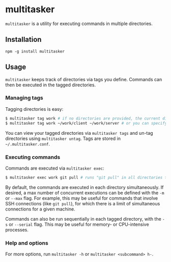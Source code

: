 # multitasker

`multitasker` is a utility for executing commands in multiple directories.

## Installation

`npm -g install multitasker`

## Usage

`multitasker` keeps track of directories via tags you define. Commands can then be executed in the tagged directories.

### Managing tags

Tagging directories is easy:

```bash
$ multitasker tag work # if no directories are provided, the current directory is used
$ multitasker tag work ~/work/client ~/work/server # or you can specify directories
```

You can view your tagged directories via `multitasker tags` and un-tag directories using `multitasker untag`. Tags are stored in `~/.multitasker.conf`.

### Executing commands

Commands are executed via `multitasker exec`:

```bash
$ multitasker exec work git pull # runs "git pull" in all directories tagged "work"
```

By default, the commands are executed in each directory simultaneously. If desired, a max number of concurrent executions can be defined with the `-m` or `--max` flag. For example, this may be useful for commands that involve SSH connections (like `git pull`), for which there is a limit of simultaneous connections for a given machine.

Commands can also be run sequentially in each tagged directory, with the `-s` or `--serial` flag. This may be useful for memory- or CPU-intensive processes.

### Help and options

For more options, run `multitasker -h` or `multitasker <subcommand> h-`.
